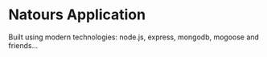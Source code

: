 # Natours Application

Built using modern technologies: node.js, express, mongodb, mogoose and friends...
